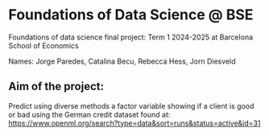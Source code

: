 # Foundations of Data Science @ BSE
Foundations of data science final project: Term 1 2024-2025 at Barcelona School of Economics

Names: Jorge Paredes, Catalina Becu, Rebecca Hess, Jorn Diesveld

## Aim of the project:

Predict using diverse methods a factor variable showing if a client is good or bad using the German credit dataset found at: https://www.openml.org/search?type=data&sort=runs&status=active&id=31

